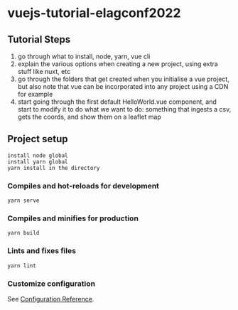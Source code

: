 # vuejs-tutorial-elagconf2022

## Tutorial Steps
1. go through what to install, node, yarn, vue cli
2. explain the various options when creating a new project, using extra stuff like nuxt, etc
3. go through the folders that get created when you initialise a vue project, but also note that vue can be incorporated into any project using a CDN for example
4. start going through the first default HelloWorld.vue component, and start to modify it to do what we want to do: something that ingests a csv, gets the coords, and show them on a leaflet map


## Project setup
```
install node global
install yarn global
yarn install in the directory
```

### Compiles and hot-reloads for development
```
yarn serve
```

### Compiles and minifies for production
```
yarn build
```

### Lints and fixes files
```
yarn lint
```

### Customize configuration
See [Configuration Reference](https://cli.vuejs.org/config/).
